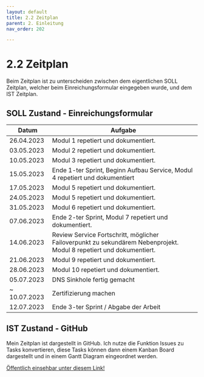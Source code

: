 ```yaml
---
layout: default
title: 2.2 Zeitplan
parent: 2. Einleitung
nav_order: 202

---
```


# 2.2 Zeitplan

Beim Zeitplan ist zu unterscheiden zwischen dem eigentlichen SOLL Zeitplan, welcher beim Einreichungsformular eingegeben wurde, und dem IST Zeitplan.

## SOLL Zustand - Einreichungsformular

| Datum        | Aufgabe                                                                                                             |
| ------------ | ------------------------------------------------------------------------------------------------------------------- |
| 26.04.2023   | Modul 1 repetiert und dokumentiert.                                                                                 |
| 03.05.2023   | Modul 2 repetiert und dokumentiert.                                                                                 |
| 10.05.2023   | Modul 3 repetiert und dokumentiert.                                                                                 |
| 15.05.2023   | Ende 1\-ter Sprint, Beginn Aufbau Service, Modul 4 repetiert und dokumentiert                                       |
| 17.05.2023   | Modul 5 repetiert und dokumentiert.                                                                                 |
| 24.05.2023   | Modul 5 repetiert und dokumentiert.                                                                                 |
| 31.05.2023   | Modul 6 repetiert und dokumentiert.                                                                                 |
| 07.06.2023   | Ende 2-ter Sprint, Modul 7 repetiert und dokumentiert.                                                              |
| 14.06.2023   | Review Service Fortschritt, möglicher Failoverpunkt zu sekundärem Nebenprojekt. Modul 8 repetiert und dokumentiert. |
| 21.06.2023   | Modul 9 repetiert und dokumentiert.                                                                                 |
| 28.06.2023   | Modul 10 repetiert und dokumentiert.                                                                                |
| 05.07.2023   | DNS Sinkhole fertig gemacht                                                                                         |
| ~ 10.07.2023 | Zertifizierung machen                                                                                               |
| 12.07.2023   | Ende 3-ter Sprint / Abgabe der Arbeit                                                                               |

## IST Zustand - GitHub

Mein Zeitplan ist dargestellt in GitHub.
Ich nutze die Funktion Issues zu Tasks konvertieren, diese Tasks können dann einem Kanban Board dargestellt und in einem Gantt Diagram eingeordnet werden.

[Öffentlich einsehbar unter diesem Link!](https://github.com/users/Euthal02/projects/2/views/2)
